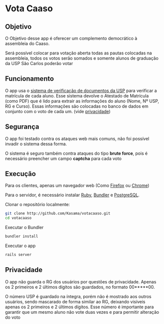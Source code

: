 Vota Caaso
==========

Objetivo
--------
O Objetivo desse app é oferecer um complemento democrático à assembleia do Caaso.

Será possível colocar para votação aberta todas as pautas colocadas na assembleia, todos os votos serão somados e somente alunos de graduação da USP São Carlos poderão votar

Funcionamento
-------------
O app usa o [sistema de verificação de documentos da USP][1] para verificar a matrícula de cada aluno. Esse sistema devolve o Atestado de Matrícula (como PDF) que é lido para extrair as informações do aluno (Nome, Nº USP, RG e Curso). Essas informações são colocadas no banco de dados em conjunto com o voto de cada um. (vide [privacidade](#privacy))

Segurança
---------
O app foi testado contra os ataques web mais comuns, não foi possível invadir o sistema dessa forma.

O sistema é seguro também contra ataques do tipo __brute force__, pois é necessário preencher um campo __captcha__ para cada voto

Execução
--------
Para os clientes, apenas um navegador web (Como [Firefox][5] ou [Chrome][6])

Para o servidor, é necessário instalar [Ruby][2], [Bundler][3] e [PostgreSQL][4].

Clonar o repositório localmente:
```bash
git clone http://github.com/Kasama/votacaaso.git
cd votacaaso
```
Executar o Bundler
```bash
bundler install
```
Executar o app
```bash
rails server
```

## <a name="privacy"></a> Privacidade

O app não guarda o RG dos usuários por questões de privacidade. Apenas os 2 primeiros e 2 últimos dígitos são guardados, no formato 00\*\*\*\*\*00.

O número USP é guardado na íntegra, porém não é mostrado aos outros usuários, sendo mascarado de forma similar ao RG, deixando visíveis apenas os 2 primeiros e 2 últimos dígitos. Esse número é importante para garantir que um mesmo aluno não vote duas vezes e para permitir alteração do voto

[1]: uspdigital.usp.br/webdoc
[2]: https://www.ruby-lang.org/en/
[3]: https://rubygems.org/gems/bundler
[4]: https://www.postgresql.org/
[5]: https://www.mozilla.org/en-US/firefox/new/
[6]: https://www.google.com/chrome/
